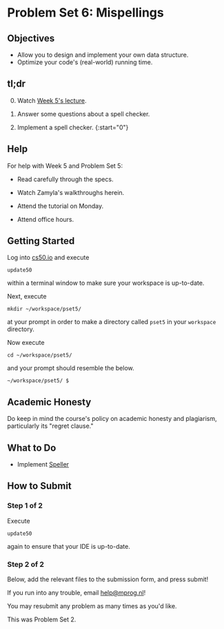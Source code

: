 # Problem Set 6: Mispellings

##  Objectives

* Allow you to design and implement your own data structure.
* Optimize your code's (real-world) running time.

## tl;dr

0. Watch [Week 5's lecture](/lectures/week-5).

1. Answer some questions about a spell checker.

2. Implement a spell checker.
{:start="0"}

## Help

For help with Week 5 and Problem Set 5:

- Read carefully through the specs.

- Watch Zamyla's walkthroughs herein.

- Attend the tutorial on Monday.

- Attend office hours.

## Getting Started

Log into [cs50.io](https://cs50.io) and execute

	update50

within a terminal window to make sure your workspace is up-to-date.

Next, execute

	mkdir ~/workspace/pset5/

at your prompt in order to make a directory called `pset5` in your `workspace` directory.

Now execute

	cd ~/workspace/pset5/

and your prompt should resemble the below.

	~/workspace/pset5/ $

## Academic Honesty

Do keep in mind the course's policy on academic honesty and plagiarism, particularly its "regret clause."

## What to Do

- Implement [Speller](http://docs.cs50.net/problems/speller/speller.html)

## How to Submit

### Step 1 of 2

Execute

	update50

again to ensure that your IDE is up-to-date.

### Step 2 of 2

Below, add the relevant files to the submission form, and press submit!

If you run into any trouble, email <help@mprog.nl>!

You may resubmit any problem as many times as you'd like.

This was Problem Set 2.
